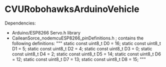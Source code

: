 # CVURobohawksArduinoVehicle

Dependencies:
- Arduino/ESP8266 Servo.h library
- CaileanSorce_nodemcuESP8266_pinDefinitions.h ; contains the following definitions:
"""
    static const uint8_t D0 = 16;
    static const uint8_t D1 = 5;
    static const uint8_t D2 = 4;
    static const uint8_t D3 = 0;
    static const uint8_t D4 = 2;
    static const uint8_t D5 = 14;
    static const uint8_t D6 = 12;
    static const uint8_t D7 = 13;
    static const uint8_t D8 = 15;
"""
    
